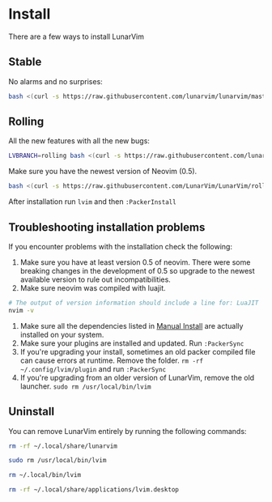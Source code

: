 # Install

There are a few ways to install LunarVim

## Stable

No alarms and no surprises:

```bash
bash <(curl -s https://raw.githubusercontent.com/lunarvim/lunarvim/master/utils/installer/install.sh)
```

## Rolling

All the new features with all the new bugs:

```bash
LVBRANCH=rolling bash <(curl -s https://raw.githubusercontent.com/lunarvim/lunarvim/rolling/utils/installer/install.sh)
```

Make sure you have the newest version of Neovim (0.5).

```bash
bash <(curl -s https://raw.githubusercontent.com/LunarVim/LunarVim/rolling/utils/installer/install-neovim-from-release)
```

After installation run `lvim` and then `:PackerInstall`

## Troubleshooting installation problems

If you encounter problems with the installation check the following:

1. Make sure you have at least version 0.5 of neovim. There were some breaking changes in the development of 0.5 so upgrade to the newest available version to rule out incompatibilities.
1. Make sure neovim was compiled with luajit.

```bash
# The output of version information should include a line for: LuaJIT
nvim -v
```

1. Make sure all the dependencies listed in [Manual Install](#manual-install) are actually installed on your system.
1. Make sure your plugins are installed and updated. Run `:PackerSync`
1. If you're upgrading your install, sometimes an old packer compiled file can cause errors at runtime. Remove the folder. `rm -rf ~/.config/lvim/plugin` and run `:PackerSync`
1. If you're upgrading from an older version of LunarVim, remove the old launcher. `sudo rm /usr/local/bin/lvim`

## Uninstall

You can remove LunarVim entirely by running the following commands:

```bash
rm -rf ~/.local/share/lunarvim

sudo rm /usr/local/bin/lvim

rm ~/.local/bin/lvim

rm -rf ~/.local/share/applications/lvim.desktop
```
